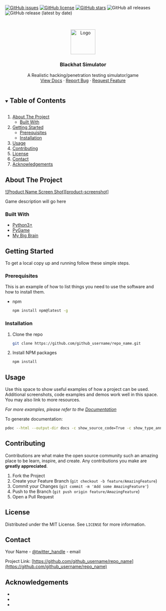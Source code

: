 [![GitHub issues](https://img.shields.io/github/issues/stautonico/blackhat-simulator?style=for-the-badge)](https://github.com/stautonico/blackhat-simulator/issues)
[![GitHub license](https://img.shields.io/github/license/stautonico/blackhat-simulator?style=for-the-badge)](https://github.com/stautonico/blackhat-simulator/blob/main/LICENSE)
[![GitHub stars](https://img.shields.io/github/stars/stautonico/blackhat-simulator?style=for-the-badge)](https://github.com/stautonico/blackhat-simulator/stargazers)
![GitHub all releases](https://img.shields.io/github/downloads/stautonico/blackhat-simulator/total?style=for-the-badge)
![GitHub release (latest by date)](https://img.shields.io/github/v/release/stautonico/blackhat-simulator?style=for-the-badge)

<!-- PROJECT LOGO -->
<br />
<p align="center">
  <a href="https://github.com/github_username/repo_name">
    <img src="https://via.placeholder.com/80" alt="Logo" width="80" height="80">
  </a>

<h3 align="center">Blackhat Simulator</h3>

  <p align="center">
    A Realistic hacking/penetration testing simulator/game
    <br />
    <a href="https://github.com/github_username/repo_name">View Docs</a>
    ·
    <a href="https://github.com/stautonico/blackhat-simulator/issues/new?assignees=&labels=bug&template=bug_report.md&title=">Report Bug</a>
    ·
    <a href="https://github.com/stautonico/blackhat-simulator/issues/new?assignees=&labels=enhancement&template=feature_request.md&title=">Request Feature</a>
  </p>
</p>



<!-- TABLE OF CONTENTS -->
<details open="open">
  <summary><h2 style="display: inline-block">Table of Contents</h2></summary>
  <ol>
    <li>
      <a href="#about-the-project">About The Project</a>
      <ul>
        <li><a href="#built-with">Built With</a></li>
      </ul>
    </li>
    <li>
      <a href="#getting-started">Getting Started</a>
      <ul>
        <li><a href="#prerequisites">Prerequisites</a></li>
        <li><a href="#installation">Installation</a></li>
      </ul>
    </li>
    <li><a href="#usage">Usage</a></li>
    <li><a href="#contributing">Contributing</a></li>
    <li><a href="#license">License</a></li>
    <li><a href="#contact">Contact</a></li>
    <li><a href="#acknowledgements">Acknowledgements</a></li>
  </ol>
</details>



<!-- ABOUT THE PROJECT -->

## About The Project

[![Product Name Screen Shot][product-screenshot]](https://example.com)

Game description will go here

### Built With

* [Python3+](https://www.python.org/)
* [PyGame](https://www.pygame.org/)
* [My Big Brain](https://blackhat.tautonico.tech/errors/404.html?ref=github)

<!-- GETTING STARTED -->

## Getting Started

To get a local copy up and running follow these simple steps.

### Prerequisites

This is an example of how to list things you need to use the software and how to install them.

* npm
  ```sh
  npm install npm@latest -g
  ```

### Installation

1. Clone the repo
   ```sh
   git clone https://github.com/github_username/repo_name.git
   ```
2. Install NPM packages
   ```sh
   npm install
   ```

<!-- USAGE EXAMPLES -->

## Usage

Use this space to show useful examples of how a project can be used. Additional screenshots, code examples and demos
work well in this space. You may also link to more resources.

_For more examples, please refer to the [Documentation](https://example.com)_


To generate documentation:

```sh
pdoc --html --output-dir docs -c show_source_code=True -c show_type_annotations=True client 
```


<!-- CONTRIBUTING -->

## Contributing

Contributions are what make the open source community such an amazing place to be learn, inspire, and create. Any
contributions you make are **greatly appreciated**.

1. Fork the Project
2. Create your Feature Branch (`git checkout -b feature/AmazingFeature`)
3. Commit your Changes (`git commit -m 'Add some AmazingFeature'`)
4. Push to the Branch (`git push origin feature/AmazingFeature`)
5. Open a Pull Request

<!-- LICENSE -->

## License

Distributed under the MIT License. See `LICENSE` for more information.



<!-- CONTACT -->

## Contact

Your Name - [@twitter_handle](https://twitter.com/twitter_handle) - email

Project Link: [https://github.com/github_username/repo_name](https://github.com/github_username/repo_name)



<!-- ACKNOWLEDGEMENTS -->

## Acknowledgements

* []()
* []()
* []()

<!-- MARKDOWN LINKS & IMAGES -->
<!-- https://www.markdownguide.org/basic-syntax/#reference-style-links -->

[contributors-shield]: https://img.shields.io/github/contributors/github_username/repo.svg?style=for-the-badge

[contributors-url]: https://github.com/github_username/repo/graphs/contributors

[forks-shield]: https://img.shields.io/github/forks/github_username/repo.svg?style=for-the-badge

[forks-url]: https://github.com/github_username/repo/network/members

[stars-shield]: https://img.shields.io/github/stars/github_username/repo.svg?style=for-the-badge

[stars-url]: https://github.com/github_username/repo/stargazers

[issues-shield]: https://img.shields.io/github/issues/github_username/repo.svg?style=for-the-badge

[issues-url]: https://github.com/github_username/repo/issues

[license-shield]: https://img.shields.io/github/license/github_username/repo.svg?style=for-the-badge

[license-url]: https://github.com/github_username/repo/blob/master/LICENSE.txt

[linkedin-shield]: https://img.shields.io/badge/-LinkedIn-black.svg?style=for-the-badge&logo=linkedin&colorB=555

[linkedin-url]: https://linkedin.com/in/github_username
